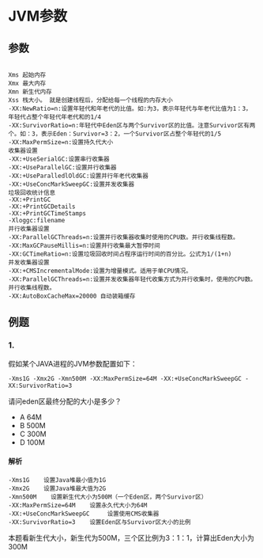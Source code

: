 # JVM参数



## 参数

```

Xms 起始内存
Xmx 最大内存
Xmn 新生代内存
Xss 栈大小。 就是创建线程后，分配给每一个线程的内存大小
-XX:NewRatio=n:设置年轻代和年老代的比值。如:为3，表示年轻代与年老代比值为1：3，年轻代占整个年轻代年老代和的1/4
-XX:SurvivorRatio=n:年轻代中Eden区与两个Survivor区的比值。注意Survivor区有两个。如：3，表示Eden：Survivor=3：2，一个Survivor区占整个年轻代的1/5
-XX:MaxPermSize=n:设置持久代大小
收集器设置
-XX:+UseSerialGC:设置串行收集器
-XX:+UseParallelGC:设置并行收集器
-XX:+UseParalledlOldGC:设置并行年老代收集器
-XX:+UseConcMarkSweepGC:设置并发收集器
垃圾回收统计信息
-XX:+PrintGC
-XX:+PrintGCDetails
-XX:+PrintGCTimeStamps
-Xloggc:filename
并行收集器设置
-XX:ParallelGCThreads=n:设置并行收集器收集时使用的CPU数。并行收集线程数。
-XX:MaxGCPauseMillis=n:设置并行收集最大暂停时间
-XX:GCTimeRatio=n:设置垃圾回收时间占程序运行时间的百分比。公式为1/(1+n)
并发收集器设置
-XX:+CMSIncrementalMode:设置为增量模式。适用于单CPU情况。
-XX:ParallelGCThreads=n:设置并发收集器年轻代收集方式为并行收集时，使用的CPU数。并行收集线程数。
-XX:AutoBoxCacheMax=20000 自动装箱缓存
```



## 例题

### 1.

假如某个JAVA进程的JVM参数配置如下：

```
-Xms1G -Xmx2G -Xmn500M -XX:MaxPermSize=64M -XX:+UseConcMarkSweepGC -XX:SurvivorRatio=3
```

请问eden区最终分配的大小是多少？

- A 64M
- B 500M
- C 300M
- D 100M

#### 解析

```
-Xms1G    设置Java堆最小值为1G    
-Xmx2G    设置Java堆最大值为2G
-Xmn500M    设置新生代大小为500M（一个Eden区，两个Survivor区）
-XX:MaxPermSize=64M    设置永久代大小为64M
-XX:+UseConcMarkSweepGC     设置使用CMS收集器
-XX:SurvivorRatio=3    设置Eden区与Survivor区大小的比例
```

本题看新生代大小，新生代为500M，三个区比例为3：1：1，计算出Eden大小为300M